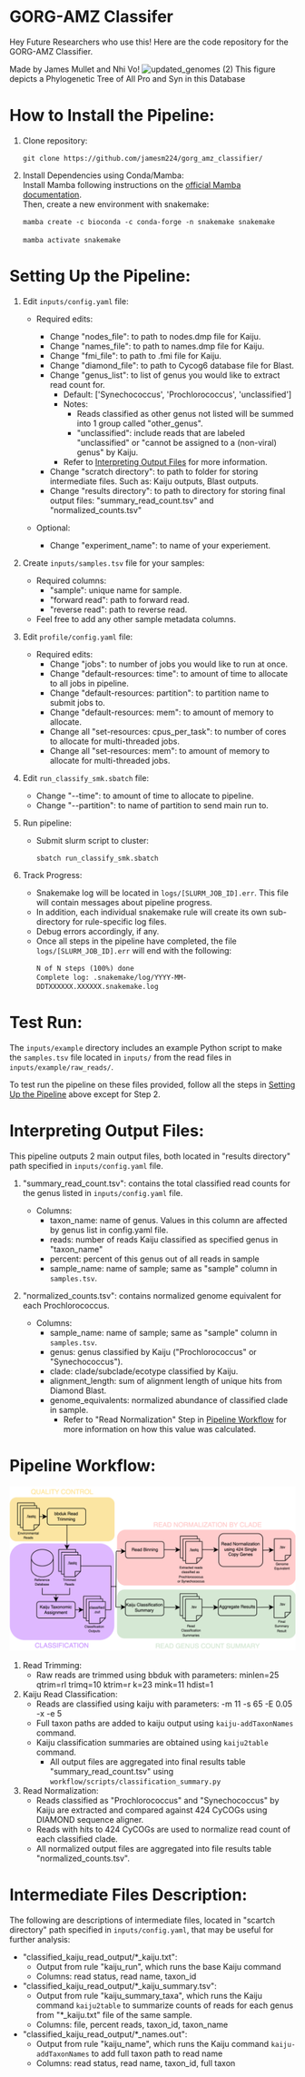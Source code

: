 # GORG-AMZ Classifer

Hey Future Researchers who use this! Here are the code repository for the GORG-AMZ Classifier.

Made by James Mullet and Nhi Vo!
![updated_genomes (2)](https://github.com/jamesm224/gorg_db_update/assets/86495895/181bba39-b338-4553-97c3-8a7f553ec7fa)
This figure depicts a Phylogenetic Tree of All Pro and Syn in this Database

# How to Install the Pipeline:

1. Clone repository:

       git clone https://github.com/jamesm224/gorg_amz_classifier/

2. Install Dependencies using Conda/Mamba:  
Install Mamba following instructions on the [official Mamba documentation](https://mamba.readthedocs.io/en/latest/installation/mamba-installation.html).  
Then, create a new environment with snakemake:

       mamba create -c bioconda -c conda-forge -n snakemake snakemake
   
       mamba activate snakemake

# Setting Up the Pipeline:

1. Edit ```inputs/config.yaml``` file:  
    - Required edits:  
      - Change "nodes_file": to path to nodes.dmp file for Kaiju. 
      - Change "names_file": to path to names.dmp file for Kaiju. 
      - Change "fmi_file": to path to .fmi file for Kaiju. 
      - Change "diamond_file": to path to Cycog6 database file for Blast. 
      - Change "genus_list": to list of genus you would like to extract read count for. 
        - Default: ['Synechococcus', 'Prochlorococcus', 'unclassified']
        - Notes: 
          - Reads classified as other genus not listed will be summed into 1 group called "other_genus". 
          - "unclassified": include reads that are labeled "unclassified" or "cannot be assigned to a (non-viral) genus" by Kaiju. 
        - Refer to [Interpreting Output Files](#interpreting-output-files) for more information. 
      - Change "scratch directory": to path to folder for storing intermediate files. Such as: Kaiju outputs, Blast outputs. 
      - Change "results directory": to path to directory for storing final output files: "summary_read_count.tsv" and "normalized_counts.tsv"

    - Optional:  
      - Change "experiment_name": to name of your experiement. 

2. Create ```inputs/samples.tsv``` file for your samples: 
    - Required columns: 
      - "sample": unique name for sample. 
      - "forward read": path to forward read. 
      - "reverse read": path to reverse read.
    - Feel free to add any other sample metadata columns. 

3. Edit ```profile/config.yaml``` file: 
    - Required edits:
      - Change "jobs": to number of jobs you would like to run at once. 
      - Change "default-resources: time": to amount of time to allocate to all jobs in pipeline. 
      - Change "default-resources: partition": to partition name to submit jobs to. 
      - Change "default-resources: mem": to amount of memory to allocate. 
      - Change all "set-resources: cpus_per_task": to number of cores to allocate for multi-threaded jobs. 
      - Change all "set-resources: mem": to amount of memory to allocate for multi-threaded jobs. 

4. Edit ```run_classify_smk.sbatch``` file:
    - Change "--time": to amount of time to allocate to pipeline. 
    - Change "--partition": to name of partition to send main run to. 

5. Run pipeline: 
    - Submit slurm script to cluster:  
       ```
       sbatch run_classify_smk.sbatch
       ```

6. Track Progress: 
    - Snakemake log will be located in ```logs/[SLURM_JOB_ID].err```. This file will contain messages about pipeline progress. 
    - In addition, each individual snakemake rule will create its own sub-directory for rule-specific log files. 
    - Debug errors accordingly, if any. 
    - Once all steps in the pipeline have completed, the file ```logs/[SLURM_JOB_ID].err``` will end with the following:
      ```
      N of N steps (100%) done
      Complete log: .snakemake/log/YYYY-MM-DDTXXXXXX.XXXXXX.snakemake.log
      ```

# Test Run: 

The ```inputs/example``` directory includes an example Python script to make the ```samples.tsv``` file located in ```inputs/``` from the read files in ```inputs/example/raw_reads/```.  

To test run the pipeline on these files provided, follow all the steps in [Setting Up the Pipeline](#setting-up-the-pipeline) above except for Step 2. 


# Interpreting Output Files:

This pipeline outputs 2 main output files, both located in "results directory" path specified in ```inputs/config.yaml``` file. 

1. "summary_read_count.tsv": contains the total classified read counts for the genus listed in ```inputs/config.yaml``` file.   
    - Columns:  
      - taxon_name: name of genus. Values in this column are affected by genus list in config.yaml file. 
      - reads: number of reads Kaiju classified as specified genus in "taxon_name" 
      - percent: percent of this genus out of all reads in sample 
      - sample_name: name of sample; same as "sample" column in ```samples.tsv```.

2. "normalized_counts.tsv": contains normalized genome equivalent for each Prochlorococcus.  
    - Columns:  
      - sample_name: name of sample; same as "sample" column in ```samples.tsv```.
      - genus: genus classified by Kaiju ("Prochlorococcus" or "Synechococcus"). 
      - clade: clade/subclade/ecotype classified by Kaiju. 
      - alignment_length:  sum of alignment length of unique hits from Diamond Blast. 
      - genome_equivalents: normalized abundance of classified clade in sample. 
        - Refer to "Read Normalization" Step in [Pipeline Workflow](#pipeline-workflow) for more information on how this value was calculated. 

# Pipeline Workflow: 

![Workflow Overview](workflow/images/ReadClassifierWorkflow.svg "Pipeline Workflow")

1. Read Trimming: 
    - Raw reads are trimmed using bbduk with parameters: minlen=25 qtrim=rl trimq=10 ktrim=r k=23 mink=11 hdist=1
2. Kaiju Read Classification: 
    - Reads are classified using kaiju with parameters: -m 11 -s 65 -E 0.05 -x -e 5
    - Full taxon paths are added to kaiju output using ```kaiju-addTaxonNames``` command. 
    - Kaiju classification summaries are obtained using ```kaiju2table``` command. 
      - All output files are aggregated into final results table "summary_read_count.tsv" using ```workflow/scripts/classification_summary.py```
3. Read Normalization: 
    - Reads classified as "Prochlorococcus" and "Synechococcus" by Kaiju are extracted and compared against 424 CyCOGs using DIAMOND sequence aligner.  
    - Reads with hits to 424 CyCOGs are used to normalize read count of each classified clade. 
    - All normalized output files are aggregated into file results table "normalized_counts.tsv". 


# Intermediate Files Description: 

The following are descriptions of intermediate files, located in "scartch directory" path specified in ```inputs/config.yaml```, that may be useful for further analysis: 
- "classified_kaiju_read_output/*_kaiju.txt": 
  - Output from rule "kaiju_run", which runs the base Kaiju command 
  - Columns: read status, read name, taxon_id
- "classified_kaiju_read_output/*_kaiju_summary.tsv": 
  - Output from rule "kaiju_summary_taxa", which runs the Kaiju command ```kaiju2table``` to summarize counts of reads for each genus from "*_kaiju.txt" file of the same sample. 
  - Columns: file, percent reads, taxon_id, taxon_name
- "classified_kaiju_read_output/*_names.out": 
  - Output from rule "kaiju_name", which runs the Kaiju command ```kaiju-addTaxonNames``` to add full taxon path to read name
  - Columns: read status, read name, taxon_id, full taxon
